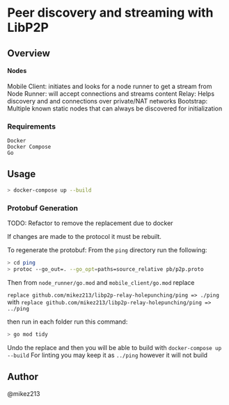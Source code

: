 # Peer discovery and streaming with LibP2P

## Overview

#### Nodes
Mobile Client: initiates and looks for a node runner to get a stream from
Node Runner: will accept connections and streams content
Relay: Helps discovery and and connections over private/NAT networks
Bootstrap: Multiple known static nodes that can always be discovered for initialization

### Requirements
```
Docker
Docker Compose
Go
```

## Usage

```sh
> docker-compose up --build
```

### Protobuf Generation

TODO: Refactor to remove the replacement due to docker

If changes are made to the protocol it must be rebuilt.

To regenerate the protobuf:
From the `ping` directory run the following:

```sh
> cd ping
> protoc --go_out=. --go_opt=paths=source_relative pb/p2p.proto
```

Then from `node_runner/go.mod` and `mobile_client/go.mod` replace

`replace github.com/mikez213/libp2p-relay-holepunching/ping => ./ping` 
with 
`replace github.com/mikez213/libp2p-relay-holepunching/ping => ../ping`

then run in each folder run this command:
```sh
> go mod tidy
```

Undo the replace and then you will be able to build with ```docker-compose up --build```
For linting you may keep it as `../ping` however it will not build

## Author
@mikez213
